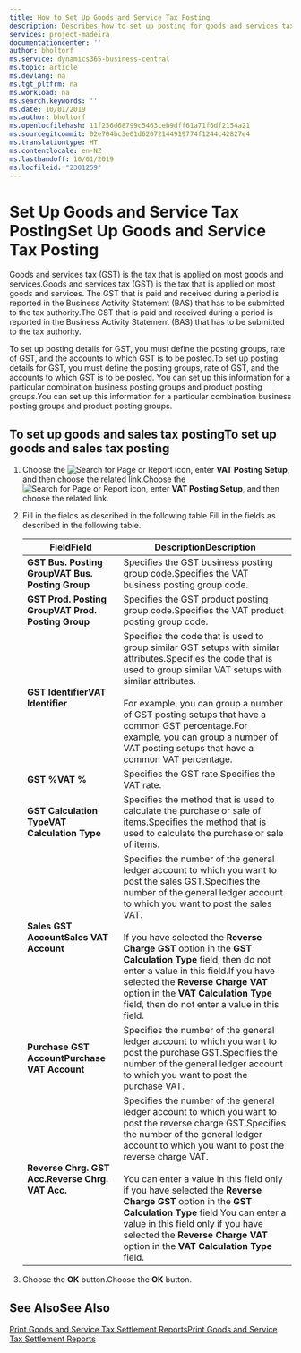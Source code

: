 ```yaml
---
title: How to Set Up Goods and Service Tax Posting
description: Describes how to set up posting for goods and services tax (GST) in New Zealand.
services: project-madeira
documentationcenter: ''
author: bholtorf
ms.service: dynamics365-business-central
ms.topic: article
ms.devlang: na
ms.tgt_pltfrm: na
ms.workload: na
ms.search.keywords: ''
ms.date: 10/01/2019
ms.author: bholtorf
ms.openlocfilehash: 11f256d68799c5463ceb9dff61a71f6df2154a21
ms.sourcegitcommit: 02e704bc3e01d62072144919774f1244c42827e4
ms.translationtype: HT
ms.contentlocale: en-NZ
ms.lasthandoff: 10/01/2019
ms.locfileid: "2301259"
---
```

# <a name="set-up-goods-and-service-tax-posting"></a><span data-ttu-id="bd273-103">Set Up Goods and Service Tax Posting</span><span class="sxs-lookup"><span data-stu-id="bd273-103">Set Up Goods and Service Tax Posting</span></span>
<span data-ttu-id="bd273-104">Goods and services tax (GST) is the tax that is applied on most goods and services.</span><span class="sxs-lookup"><span data-stu-id="bd273-104">Goods and services tax (GST) is the tax that is applied on most goods and services.</span></span> <span data-ttu-id="bd273-105">The GST that is paid and received during a period is reported in the Business Activity Statement (BAS) that has to be submitted to the tax authority.</span><span class="sxs-lookup"><span data-stu-id="bd273-105">The GST that is paid and received during a period is reported in the Business Activity Statement (BAS) that has to be submitted to the tax authority.</span></span>  

<span data-ttu-id="bd273-106">To set up posting details for GST, you must define the posting groups, rate of GST, and the accounts to which GST is to be posted.</span><span class="sxs-lookup"><span data-stu-id="bd273-106">To set up posting details for GST, you must define the posting groups, rate of GST, and the accounts to which GST is to be posted.</span></span> <span data-ttu-id="bd273-107">You can set up this information for a particular combination business posting groups and product posting groups.</span><span class="sxs-lookup"><span data-stu-id="bd273-107">You can set up this information for a particular combination business posting groups and product posting groups.</span></span>  

## <a name="to-set-up-goods-and-sales-tax-posting"></a><span data-ttu-id="bd273-108">To set up goods and sales tax posting</span><span class="sxs-lookup"><span data-stu-id="bd273-108">To set up goods and sales tax posting</span></span>  
1. <span data-ttu-id="bd273-109">Choose the ![Search for Page or Report](../../media/ui-search/search_small.png "Search for Page or Report icon") icon, enter **VAT Posting Setup**, and then choose the related link.</span><span class="sxs-lookup"><span data-stu-id="bd273-109">Choose the ![Search for Page or Report](../../media/ui-search/search_small.png "Search for Page or Report icon") icon, enter **VAT Posting Setup**, and then choose the related link.</span></span>  
2. <span data-ttu-id="bd273-110">Fill in the fields as described in the following table.</span><span class="sxs-lookup"><span data-stu-id="bd273-110">Fill in the fields as described in the following table.</span></span>  

    |<span data-ttu-id="bd273-111">Field</span><span class="sxs-lookup"><span data-stu-id="bd273-111">Field</span></span>|<span data-ttu-id="bd273-112">Description</span><span class="sxs-lookup"><span data-stu-id="bd273-112">Description</span></span>|  
    |---------------------------------|---------------------------------------|  
    |<span data-ttu-id="bd273-113">**GST Bus. Posting Group**</span><span class="sxs-lookup"><span data-stu-id="bd273-113">**VAT Bus. Posting Group**</span></span>|<span data-ttu-id="bd273-114">Specifies the GST business posting group code.</span><span class="sxs-lookup"><span data-stu-id="bd273-114">Specifies the VAT business posting group code.</span></span>|  
    |<span data-ttu-id="bd273-115">**GST Prod. Posting Group**</span><span class="sxs-lookup"><span data-stu-id="bd273-115">**VAT Prod. Posting Group**</span></span>|<span data-ttu-id="bd273-116">Specifies the GST product posting group code.</span><span class="sxs-lookup"><span data-stu-id="bd273-116">Specifies the VAT product posting group code.</span></span>|  
    |<span data-ttu-id="bd273-117">**GST Identifier**</span><span class="sxs-lookup"><span data-stu-id="bd273-117">**VAT Identifier**</span></span>|<span data-ttu-id="bd273-118">Specifies the code that is used to group similar GST setups with similar attributes.</span><span class="sxs-lookup"><span data-stu-id="bd273-118">Specifies the code that is used to group similar VAT setups with similar attributes.</span></span><br /><br /> <span data-ttu-id="bd273-119">For example, you can group a number of GST posting setups that have a common GST percentage.</span><span class="sxs-lookup"><span data-stu-id="bd273-119">For example, you can group a number of VAT posting setups that have a common VAT percentage.</span></span>|  
    |<span data-ttu-id="bd273-120">**GST %**</span><span class="sxs-lookup"><span data-stu-id="bd273-120">**VAT %**</span></span>|<span data-ttu-id="bd273-121">Specifies the GST rate.</span><span class="sxs-lookup"><span data-stu-id="bd273-121">Specifies the VAT rate.</span></span>|  
    |<span data-ttu-id="bd273-122">**GST Calculation Type**</span><span class="sxs-lookup"><span data-stu-id="bd273-122">**VAT Calculation Type**</span></span>|<span data-ttu-id="bd273-123">Specifies the method that is used to calculate the purchase or sale of items.</span><span class="sxs-lookup"><span data-stu-id="bd273-123">Specifies the method that is used to calculate the purchase or sale of items.</span></span>|  
    |<span data-ttu-id="bd273-124">**Sales GST Account**</span><span class="sxs-lookup"><span data-stu-id="bd273-124">**Sales VAT Account**</span></span>|<span data-ttu-id="bd273-125">Specifies the number of the general ledger account to which you want to post the sales GST.</span><span class="sxs-lookup"><span data-stu-id="bd273-125">Specifies the number of the general ledger account to which you want to post the sales VAT.</span></span><br /><br /> <span data-ttu-id="bd273-126">If you have selected the **Reverse Charge GST** option in the **GST Calculation Type** field, then do not enter a value in this field.</span><span class="sxs-lookup"><span data-stu-id="bd273-126">If you have selected the **Reverse Charge VAT** option in the **VAT Calculation Type** field, then do not enter a value in this field.</span></span>|  
    |<span data-ttu-id="bd273-127">**Purchase GST Account**</span><span class="sxs-lookup"><span data-stu-id="bd273-127">**Purchase VAT Account**</span></span>|<span data-ttu-id="bd273-128">Specifies the number of the general ledger account to which you want to post the purchase GST.</span><span class="sxs-lookup"><span data-stu-id="bd273-128">Specifies the number of the general ledger account to which you want to post the purchase VAT.</span></span>|  
    |<span data-ttu-id="bd273-129">**Reverse Chrg. GST Acc.**</span><span class="sxs-lookup"><span data-stu-id="bd273-129">**Reverse Chrg. VAT Acc.**</span></span>|<span data-ttu-id="bd273-130">Specifies the number of the general ledger account to which you want to post the reverse charge GST.</span><span class="sxs-lookup"><span data-stu-id="bd273-130">Specifies the number of the general ledger account to which you want to post the reverse charge VAT.</span></span><br /><br /> <span data-ttu-id="bd273-131">You can enter a value in this field only if you have selected the **Reverse Charge GST** option in the **GST Calculation Type** field.</span><span class="sxs-lookup"><span data-stu-id="bd273-131">You can enter a value in this field only if you have selected the **Reverse Charge VAT** option in the **VAT Calculation Type** field.</span></span>|  

3.  <span data-ttu-id="bd273-132">Choose the **OK** button.</span><span class="sxs-lookup"><span data-stu-id="bd273-132">Choose the **OK** button.</span></span>  

## <a name="see-also"></a><span data-ttu-id="bd273-133">See Also</span><span class="sxs-lookup"><span data-stu-id="bd273-133">See Also</span></span>  
[<span data-ttu-id="bd273-134">Print Goods and Service Tax Settlement Reports</span><span class="sxs-lookup"><span data-stu-id="bd273-134">Print Goods and Service Tax Settlement Reports</span></span>](how-to-print-goods-and-service-tax-settlement-reports.md)
